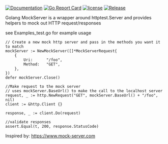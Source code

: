 [![Documentation](https://godoc.org/github.com/yangwenmai/how-to-add-badge-in-github-readme?status.svg)](https://pkg.go.dev/github.com/KevinGlinski/golangmockserver)
[![Go Report Card](https://goreportcard.com/badge/github.com/KevinGlinski/golangmockserver)](https://goreportcard.com/report/github.com/KevinGlinski/golangmockserver)
[![license](https://img.shields.io/github/license/KevinGlinski/golangmockserver.svg?maxAge=2592000)](https://github.com/KevinGlinski/golangmockserver/LICENSE)
[![Release](https://img.shields.io/github/release/KevinGlinski/golangmockserver.svg?label=Release)](https://github.com/KevinGlinski/golangmockserver/releases)

Golang MockServer is a wrapper around httptest.Server and provides helpers to mock out HTTP request/responses

see Examples_test.go for example usage



```
// Create a new mock http server and pass in the methods you want it to match
mockServer := NewMockServer([]*MockServerRequest{
    {
        Uri:      "/foo",
        Method:   "GET",
    },
})
defer mockServer.Close()

//Make request to the mock server
// uses mockServer.BaseUrl() to make the call to the localhost server
request, _ := http.NewRequest("GET", mockServer.BaseUrl() + "/foo", nil)
client := &http.Client {}

response, _ := client.Do(request)

//validate responses
assert.Equal(t, 200, response.StatusCode)
```

Inspired by: https://www.mock-server.com
